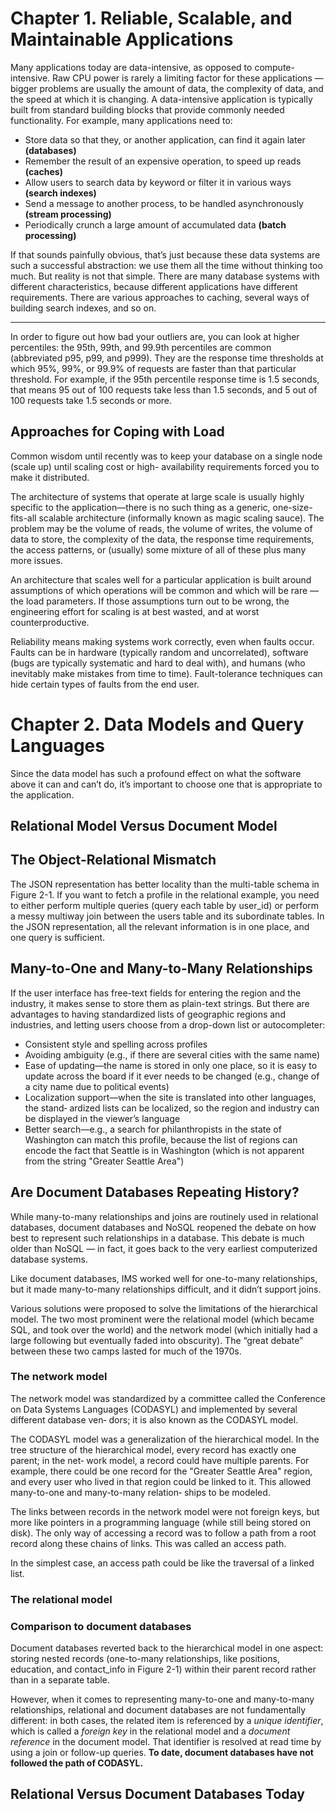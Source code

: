 # Chapter 1. Reliable, Scalable, and Maintainable Applications

Many applications today are data-intensive, as opposed to compute-intensive. Raw CPU power is rarely a limiting factor for these applications — bigger problems are usually the amount of data, the complexity of data, and the speed at which it is changing.
A data-intensive application is typically built from standard building blocks that provide commonly needed functionality. For example, many applications need to:
* Store data so that they, or another application, can find it again later **(databases)**
* Remember the result of an expensive operation, to speed up reads **(caches)**
* Allow users to search data by keyword or filter it in various ways **(search indexes)**
* Send a message to another process, to be handled asynchronously **(stream processing)**
* Periodically crunch a large amount of accumulated data **(batch processing)**

If that sounds painfully obvious, that’s just because these data systems are such a successful abstraction: we use them all the time without thinking too much. But reality is not that simple. There are many database systems with different characteristics, because different applications have different requirements. There are various approaches to caching, several ways of building search indexes, and so on.

----------------------------

In order to figure out how bad your outliers are, you can look at higher percentiles: the 95th, 99th, and 99.9th percentiles are common (abbreviated p95, p99, and p999). They are the response time thresholds at which 95%, 99%, or 99.9% of requests are faster than that particular threshold. For example, if the 95th percentile response time is 1.5 seconds, that means 95 out of 100 requests take less than 1.5 seconds, and 5 out of 100 requests take 1.5 seconds or more.

## Approaches for Coping with Load

Common wisdom until recently was to keep your database on a single node (scale up) until scaling cost or high- availability requirements forced you to make it distributed.

The architecture of systems that operate at large scale is usually highly specific to the application—there is no such thing as a generic, one-size-fits-all scalable architecture (informally known as magic scaling sauce). The problem may be the volume of reads, the volume of writes, the volume of data to store, the complexity of the data, the response time requirements, the access patterns, or (usually) some mixture of all of these plus many more issues.

An architecture that scales well for a particular application is built around assumptions of which operations will be common and which will be rare — the load parameters. If those assumptions turn out to be wrong, the engineering effort for scaling is at best wasted, and at worst counterproductive.

Reliability means making systems work correctly, even when faults occur. Faults can be in hardware (typically random and uncorrelated), software (bugs are typically systematic and hard to deal with), and humans (who inevitably make mistakes from time to time). Fault-tolerance techniques can hide certain types of faults from the end user.

# Chapter 2. Data Models and Query Languages

Since the data model has such a profound effect on what the software above it can and can’t do, it’s important to choose one that is appropriate to the application.

## Relational Model Versus Document Model

## The Object-Relational Mismatch

The JSON representation has better locality than the multi-table schema in Figure 2-1. If you want to fetch a profile in the relational example, you need to either perform multiple queries (query each table by user_id) or perform a messy multiway join between the users table and its subordinate tables. In the JSON representation, all the relevant information is in one place, and one query is sufficient.

## Many-to-One and Many-to-Many Relationships

If the user interface has free-text fields for entering the region and the industry, it makes sense to store them as plain-text strings. But there are advantages to having standardized lists of geographic regions and industries, and letting users choose from a drop-down list or autocompleter:
* Consistent style and spelling across profiles
* Avoiding ambiguity (e.g., if there are several cities with the same name)
* Ease of updating—the name is stored in only one place, so it is easy to update across the board if it ever needs to be changed (e.g., change of a city name due to political events)
* Localization support—when the site is translated into other languages, the stand‐ ardized lists can be localized, so the region and industry can be displayed in the viewer’s language
* Better search—e.g., a search for philanthropists in the state of Washington can match this profile, because the list of regions can encode the fact that Seattle is in Washington (which is not apparent from the string "Greater Seattle Area")

## Are Document Databases Repeating History?

While many-to-many relationships and joins are routinely used in relational databases, document databases and NoSQL reopened the debate on how best to represent such relationships in a database. This debate is much older than NoSQL — in fact, it goes back to the very earliest computerized database systems.

Like document databases, IMS worked well for one-to-many relationships, but it made many-to-many relationships difficult, and it didn’t support joins.

Various solutions were proposed to solve the limitations of the hierarchical model. The two most prominent were the relational model (which became SQL, and took over the world) and the network model (which initially had a large following but eventually faded into obscurity). The “great debate” between these two camps lasted for much of the 1970s.

### The network model

The network model was standardized by a committee called the Conference on Data Systems Languages (CODASYL) and implemented by several different database ven‐ dors; it is also known as the CODASYL model. 

The CODASYL model was a generalization of the hierarchical model. In the tree structure of the hierarchical model, every record has exactly one parent; in the net‐ work model, a record could have multiple parents. For example, there could be one record for the "Greater Seattle Area" region, and every user who lived in that region could be linked to it. This allowed many-to-one and many-to-many relation‐ ships to be modeled.

The links between records in the network model were not foreign keys, but more like pointers in a programming language (while still being stored on disk). The only way of accessing a record was to follow a path from a root record along these chains of links. This was called an access path.

In the simplest case, an access path could be like the traversal of a linked list.

### The relational model

### Comparison to document databases

Document databases reverted back to the hierarchical model in one aspect: storing nested records (one-to-many relationships, like positions, education, and contact_info in Figure 2-1) within their parent record rather than in a separate table.

However, when it comes to representing many-to-one and many-to-many relationships, relational and document databases are not fundamentally different: in both cases, the related item is referenced by a *unique identifier*, which is called a *foreign key* in the relational model and a *document reference* in the document model. That identifier is resolved at read time by using a join or follow-up queries. **To date, document databases have not followed the path of CODASYL.**

## Relational Versus Document Databases Today











